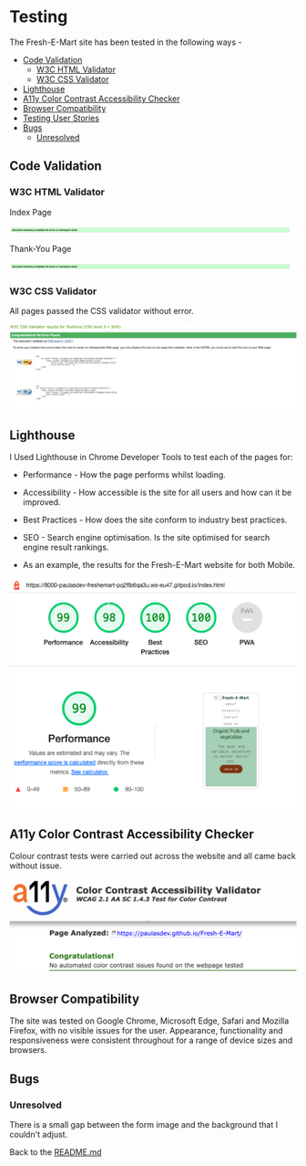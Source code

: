 # Testing 

The Fresh-E-Mart site has been tested in the following ways -

- [Code Validation](#code-validation)
    - [W3C HTML Validator](#w3c-html-validator) 
    - [W3C CSS Validator](#w3c-css-validator)
- [Lighthouse](#lighthouse)
- [A11y Color Contrast Accessibility Checker](#a11y-color-contrast-accessibility-checker)
- [Browser Compatibility](#browser-compatibility)
- [Testing User Stories](#testing-user-stories)
- [Bugs](#bugs)
    - [Unresolved](#unresolved)


## Code Validation 

### W3C HTML Validator

Index Page

![W3C Validator test result](./documentation/error-validator.png)

Thank-You Page

![W3C Validator test result](./documentation/error-validator.png)



### W3C CSS Validator 

All pages passed the CSS validator without error. 

![W3C CSS Validator test result](./documentation/css-validator.png)

## Lighthouse 

I Used Lighthouse in Chrome Developer Tools to test each of the pages for:

- Performance - How the page performs whilst loading.
- Accessibility - How accessible is the site for all users and how can it be improved.
- Best Practices - How does the site conform to industry best practices.
- SEO - Search engine optimisation. Is the site optimised for search engine result rankings.

- As an example, the results for the Fresh-E-Mart website for both Mobile.

![Lighthouse Testing Mobile](./documentation/lighthouse.png)


## A11y Color Contrast Accessibility Checker

Colour contrast tests were carried out across the website and all came back without issue. 

![Colour Contrast Checks](./documentation/accessibility.png)

## Browser Compatibility

The site was tested on Google Chrome, Microsoft Edge, Safari and Mozilla Firefox, with no visible issues for the user. Appearance, functionality and responsiveness were consistent throughout for a range of device sizes and browsers.


## Bugs
### Unresolved
There is a small gap between the form image and the background that I couldn't adjust.

Back to the [README.md](./README.md#testing)